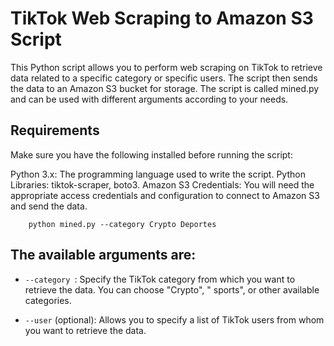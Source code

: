 # TikTok Web Scraping to Amazon S3 Script

This Python script allows you to perform web scraping on TikTok to retrieve data related to a specific category or
specific users. The script then sends the data to an Amazon S3 bucket for storage. The script is called mined.py and can
be used with different arguments according to your needs.

## Requirements

Make sure you have the following installed before running the script:

Python 3.x: The programming language used to write the script.
Python Libraries: tiktok-scraper, boto3.
Amazon S3 Credentials: You will need the appropriate access credentials and configuration to connect to Amazon S3 and
send the data.

```
    python mined.py --category Crypto Deportes
```

## The available arguments are:

* ```--category ```: Specify the TikTok category from which you want to retrieve the data. You can choose "Crypto", "
  sports", or other available categories.


* ```--user``` (optional): Allows you to specify a list of TikTok users from whom you want to retrieve the data.
